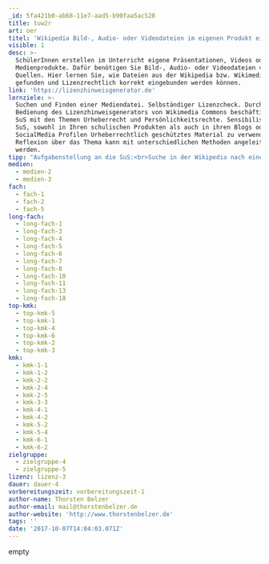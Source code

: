 ```yaml
---
_id: 5fa421b0-ab68-11e7-aad5-b90faa5ac528
title: tuw2r
art: oer
titel: 'Wikipedia Bild-, Audio- oder Videodateien im eigenen Produkt einsetzen'
visible: 1
desc: >-
  SchülerInnen erstellen im Unterricht eigene Präsentationen, Videos oder andere
  Medienprodukte. Dafür benötigen Sie Bild-, Audio- oder Videodateien von anderen
  Quellen. Hier lernen Sie, wie Dateien aus der Wikipedia bzw. Wikimedia Commons
  gefunden und Lizenzrechtlich korrekt eingebunden werden können.
link: 'https://lizenzhinweisgenerator.de'
lernziele: >-
  Suchen und Finden einer Mediendatei. Selbständiger Lizenzcheck. Durch die
  Bedienung des Lizenzhinweisgenerators von Wikimedia Commons beschäftigen sich
  SuS mit den Themen Urheberrecht und Persönlichkeitsrechte. Sensibilisieren der
  SuS, sowohl in Ihren schulischen Produkten als auch in ihren Blogs oder
  SocialMedia Profilen Urheberrechtlich geschütztes Material zu verwenden.
  Reflexion über das Thema kann mit unterschiedlichen Methoden angeleitet
  werden.
tipp: "Aufgabenstellung an die SuS:<br>Suche in der Wikipedia nach einem Thema, welches dich persönlich interessiert. (Ideen: Schloss Karlsruhe, Minecraft, Lieblingsband, YouTuber...) – schaue welche Mediendateien im Artikel angeboten werden. Checke mithilfe des Lizenzhinweisgenerators ob und wie du diese Medien in deine schulischen oder privaten Nutzung verwenden kannst.<br>Mögliche Reflexionsfragen:\r\n* Welche Gedanken kommen dir beim recherchieren?\r\n* Ist die Plattform leicht zu bedienen?\r\n* Wo hast du bisher gesucht?\r\n* Welche Plattformen gibt es noch und wie dürfen diese Medien benutzt werden? (Bsp. [Pixabay](https://pixabay.com/), [Google Suche](https://www.google.de/imghp?hl=de&tab=wi), [Wikimedia Commons](https://commons.wikimedia.org/wiki/Main_Page), [Photos for Class](http://www.photosforclass.com/), [flickr](https://www.flickr.com/))"
medien:
  - medien-2
  - medien-3
fach:
  - fach-1
  - fach-2
  - fach-5
long-fach:
  - long-fach-1
  - long-fach-3
  - long-fach-4
  - long-fach-5
  - long-fach-6
  - long-fach-7
  - long-fach-8
  - long-fach-10
  - long-fach-11
  - long-fach-13
  - long-fach-18
top-kmk:
  - top-kmk-5
  - top-kmk-1
  - top-kmk-4
  - top-kmk-6
  - top-kmk-2
  - top-kmk-3
kmk:
  - kmk-1-1
  - kmk-1-2
  - kmk-2-2
  - kmk-2-4
  - kmk-2-5
  - kmk-3-3
  - kmk-4-1
  - kmk-4-2
  - kmk-5-2
  - kmk-5-4
  - kmk-6-1
  - kmk-6-2
zielgruppe:
  - zielgruppe-4
  - zielgruppe-5
lizenz: lizenz-3
dauer: dauer-4
vorbereitungszeit: vorbereitungszeit-1
author-name: Thorsten Belzer
author-email: mail@thorstenbelzer.de
author-website: 'http://www.thorstenbelzer.de'
tags: ''
date: '2017-10-07T14:04:03.071Z'
---
```

empty
